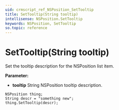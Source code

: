 ```yaml
---
uid: crmscript_ref_NSPosition_SetTooltip
title: SetTooltip(String tooltip)
intellisense: NSPosition.SetTooltip
keywords: NSPosition, SetTooltip
so.topic: reference
---
```


# SetTooltip(String tooltip)

Set the tooltip description for the NSPosition list item.

**Parameter:** 
 - **tooltip** String NSPosition tooltip description.

```crmscript
NSPosition thing;
String descr = "something new";
thing.SetTooltip(descr);
```


